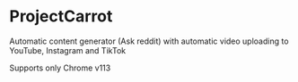 # ProjectCarrot

Automatic content generator (Ask reddit) with automatic video uploading to YouTube, Instagram and TikTok

Supports only Chrome v113
